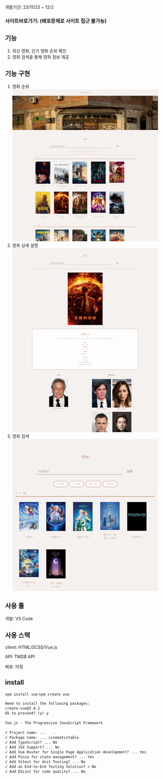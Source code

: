 개발기간: 23/11/23 ~ 12/2

### 사이트바로가기: (배포문제로 사이트 접근 불가능)

## 기능

1. 최신 영화, 인기 영화 순위 확인
2. 영화 검색을 통해 영화 정보 제공

## 기능 구현

1. 영화 순위
![메인](Main.png)
2. 영화 상세 설명
![설명](Detail.png)
3. 영화 검색
![검색](Search.png)

## 사용 툴

개발: VS Code

## 사용 스택

client: HTML/SCSS/Vue.js

API: TMDB API

배포: 미정




## install
`npm install vue`
`npm create vue`

```
Need to install the following packages:
create-vue@3.9.1
Ok to proceed? (y) y

Vue.js - The Progressive JavaScript Framework

√ Project name: ...   .
√ Package name: ... cinematictable
√ Add TypeScript? ... No 
√ Add JSX Support? ... No 
√ Add Vue Router for Single Page Application development? ... Yes
√ Add Pinia for state management? ... Yes
√ Add Vitest for Unit Testing? ... No
√ Add an End-to-End Testing Solution? » No
√ Add ESLint for code quality? ... No
```

 

